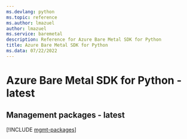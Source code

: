```yaml
---
ms.devlang: python
ms.topic: reference
ms.author: lmazuel
author: lmazuel
ms.service: baremetal
description: Reference for Azure Bare Metal SDK for Python
title: Azure Bare Metal SDK for Python
ms.data: 07/22/2022
---
```

# Azure Bare Metal SDK for Python - latest

## Management packages - latest
[!INCLUDE [mgmt-packages](bare-metal-mgmt-index.md)]